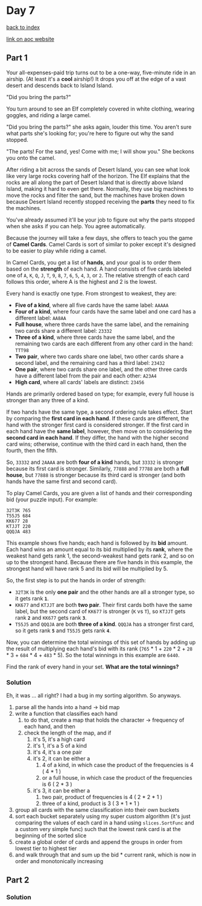 # Day 7

[back to index](https://github.com/javorszky/adventofcode2023/)

[link on aoc website](https://adventofcode.com/2023/day/7)

## Part 1
Your all-expenses-paid trip turns out to be a one-way, five-minute ride in an airship. (At least it's a **cool** airship!) It drops you off at the edge of a vast desert and descends back to Island Island.

"Did you bring the parts?"

You turn around to see an Elf completely covered in white clothing, wearing goggles, and riding a large camel.

"Did you bring the parts?" she asks again, louder this time. You aren't sure what parts she's looking for; you're here to figure out why the sand stopped.

"The parts! For the sand, yes! Come with me; I will show you." She beckons you onto the camel.

After riding a bit across the sands of Desert Island, you can see what look like very large rocks covering half of the horizon. The Elf explains that the rocks are all along the part of Desert Island that is directly above Island Island, making it hard to even get there. Normally, they use big machines to move the rocks and filter the sand, but the machines have broken down because Desert Island recently stopped receiving the **parts** they need to fix the machines.

You've already assumed it'll be your job to figure out why the parts stopped when she asks if you can help. You agree automatically.

Because the journey will take a few days, she offers to teach you the game of **Camel Cards**. Camel Cards is sort of similar to poker except it's designed to be easier to play while riding a camel.

In Camel Cards, you get a list of **hands**, and your goal is to order them based on the **strength** of each hand. A hand consists of five cards labeled one of `A`, `K`, `Q`, `J`, `T`, `9`, `8`, `7`, `6`, `5`, `4`, `3`, or `2`. The relative strength of each card follows this order, where A is the highest and 2 is the lowest.

Every hand is exactly one type. From strongest to weakest, they are:

 * **Five of a kind**, where all five cards have the same label: `AAAAA`
 * **Four of a kind**, where four cards have the same label and one card has a different label: `AA8AA`
 * **Full house**, where three cards have the same label, and the remaining two cards share a different label: `23332`
 * **Three of a kind**, where three cards have the same label, and the remaining two cards are each different from any other card in the hand: `TTT98`
 * **Two pair**, where two cards share one label, two other cards share a second label, and the remaining card has a third label: `23432`
 * **One pair**, where two cards share one label, and the other three cards have a different label from the pair and each other: `A23A4`
 * **High card**, where all cards' labels are distinct: `23456`

Hands are primarily ordered based on type; for example, every full house is stronger than any three of a kind.

If two hands have the same type, a second ordering rule takes effect. Start by comparing the **first card in each hand**. If these cards are different, the hand with the stronger first card is considered stronger. If the first card in each hand have the **same label**, however, then move on to considering the **second card in each hand**. If they differ, the hand with the higher second card wins; otherwise, continue with the third card in each hand, then the fourth, then the fifth.

So, `33332` and `2AAAA` are both **four of a kind** hands, but `33332` is stronger because its first card is stronger. Similarly, `77888` and `77788` are both a **full house**, but `77888` is stronger because its third card is stronger (and both hands have the same first and second card).

To play Camel Cards, you are given a list of hands and their corresponding bid (your puzzle input). For example:

```
32T3K 765
T55J5 684
KK677 28
KTJJT 220
QQQJA 483
```
This example shows five hands; each hand is followed by its **bid** amount. Each hand wins an amount equal to its bid multiplied by its **rank**, where the weakest hand gets rank 1, the second-weakest hand gets rank 2, and so on up to the strongest hand. Because there are five hands in this example, the strongest hand will have rank 5 and its bid will be multiplied by 5.

So, the first step is to put the hands in order of strength:

 * `32T3K` is the only **one pair** and the other hands are all a stronger type, so it gets rank **`1`**.
 * `KK677` and `KTJJT` are both **two pair**. Their first cards both have the same label, but the second card of `KK677` is stronger (`K` vs `T`), so `KTJJT` gets rank **`2`** and `KK677` gets rank **`3`**.
 * `T55J5` and `QQQJA` are both **three of a kind**. `QQQJA` has a stronger first card, so it gets rank **`5`** and `T55J5` gets rank **`4`**.

Now, you can determine the total winnings of this set of hands by adding up the result of multiplying each hand's bid with its rank (`765` * 1 + `220` * 2 + `28` * 3 + `684` * 4 + `483` * 5). So the total winnings in this example are `6440`.

Find the rank of every hand in your set. **What are the total winnings?**

### Solution

Eh, it was ... all right? I had a bug in my sorting algorithm. So anyways.

1. parse all the hands into a hand -> bid map
2. write a function that classifies each hand
   1. to do that, create a map that holds the character -> frequency of each hand, and then
   2. check the length of the map, and if
      1. it's 5, it's a high card
      2. it's 1, it's a 5 of a kind
      3. it's 4, it's a one pair
      4. it's 2, it can be either a
         1. 4 of a kind, in which case the product of the frequencies is 4 ( 4 * 1 )
         2. or a full house, in which case the product of the frequencies is 6 ( 2 * 3 )
      5. it's 3, it can be either a
         1. two pair, product of frequencies is 4 ( 2 * 2 * 1 )
         2. three of a kind, product is 3 ( 3 * 1 * 1 )
3. group all cards with the same classification into their own buckets
4. sort each bucket separately using my super custom algorithm (it's just comparing the values of each card in a hand using `slices.SortFunc` and a custom very simple func) such that the lowest rank card is at the beginning of the sorted slice
5. create a global order of cards and append the groups in order from lowest tier to highest tier
6. and walk through that and sum up the bid * current rank, which is now in order and monotonically increasing

## Part 2

### Solution
